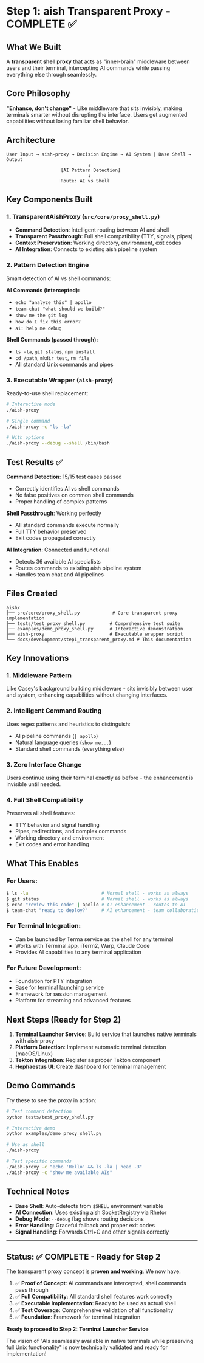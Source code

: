# Step 1: aish Transparent Proxy - COMPLETE ✅

## What We Built

A **transparent shell proxy** that acts as "inner-brain" middleware between users and their terminal, intercepting AI commands while passing everything else through seamlessly.

## Core Philosophy

**"Enhance, don't change"** - Like middleware that sits invisibly, making terminals smarter without disrupting the interface. Users get augmented capabilities without losing familiar shell behavior.

## Architecture

```
User Input → aish-proxy → Decision Engine → AI System | Base Shell → Output
                              ↓
                    [AI Pattern Detection]
                              ↓
                    Route: AI vs Shell
```

## Key Components Built

### 1. TransparentAishProxy (`src/core/proxy_shell.py`)
- **Command Detection**: Intelligent routing between AI and shell
- **Transparent Passthrough**: Full shell compatibility (TTY, signals, pipes)
- **Context Preservation**: Working directory, environment, exit codes
- **AI Integration**: Connects to existing aish pipeline system

### 2. Pattern Detection Engine
Smart detection of AI vs shell commands:

**AI Commands (intercepted):**
- `echo "analyze this" | apollo`
- `team-chat "what should we build?"`
- `show me the git log`
- `how do I fix this error?`
- `ai: help me debug`

**Shell Commands (passed through):**
- `ls -la`, `git status`, `npm install`
- `cd /path`, `mkdir test`, `rm file`
- All standard Unix commands and pipes

### 3. Executable Wrapper (`aish-proxy`)
Ready-to-use shell replacement:
```bash
# Interactive mode
./aish-proxy

# Single command
./aish-proxy -c "ls -la"

# With options
./aish-proxy --debug --shell /bin/bash
```

## Test Results ✅

**Command Detection**: 15/15 test cases passed
- Correctly identifies AI vs shell commands
- No false positives on common shell commands
- Proper handling of complex patterns

**Shell Passthrough**: Working perfectly
- All standard commands execute normally
- Full TTY behavior preserved
- Exit codes propagated correctly

**AI Integration**: Connected and functional
- Detects 36 available AI specialists
- Routes commands to existing aish pipeline system
- Handles team chat and AI pipelines

## Files Created

```
aish/
├── src/core/proxy_shell.py            # Core transparent proxy implementation
├── tests/test_proxy_shell.py         # Comprehensive test suite
├── examples/demo_proxy_shell.py      # Interactive demonstration
├── aish-proxy                        # Executable wrapper script
└── docs/development/step1_transparent_proxy.md # This documentation
```

## Key Innovations

### 1. **Middleware Pattern**
Like Casey's background building middleware - sits invisibly between user and system, enhancing capabilities without changing interfaces.

### 2. **Intelligent Command Routing**
Uses regex patterns and heuristics to distinguish:
- AI pipeline commands (`| apollo`)
- Natural language queries (`show me...`)
- Standard shell commands (everything else)

### 3. **Zero Interface Change**
Users continue using their terminal exactly as before - the enhancement is invisible until needed.

### 4. **Full Shell Compatibility**
Preserves all shell features:
- TTY behavior and signal handling
- Pipes, redirections, and complex commands
- Working directory and environment
- Exit codes and error handling

## What This Enables

### For Users:
```bash
$ ls -la                           # Normal shell - works as always
$ git status                       # Normal shell - works as always  
$ echo "review this code" | apollo # AI enhancement - routes to AI
$ team-chat "ready to deploy?"     # AI enhancement - team collaboration
```

### For Terminal Integration:
- Can be launched by Terma service as the shell for any terminal
- Works with Terminal.app, iTerm2, Warp, Claude Code
- Provides AI capabilities to any terminal application

### For Future Development:
- Foundation for PTY integration
- Base for terminal launching service
- Framework for session management
- Platform for streaming and advanced features

## Next Steps (Ready for Step 2)

1. **Terminal Launcher Service**: Build service that launches native terminals with aish-proxy
2. **Platform Detection**: Implement automatic terminal detection (macOS/Linux)
3. **Tekton Integration**: Register as proper Tekton component
4. **Hephaestus UI**: Create dashboard for terminal management

## Demo Commands

Try these to see the proxy in action:

```bash
# Test command detection
python tests/test_proxy_shell.py

# Interactive demo
python examples/demo_proxy_shell.py

# Use as shell
./aish-proxy

# Test specific commands
./aish-proxy -c "echo 'Hello' && ls -la | head -3"
./aish-proxy -c "show me available AIs"
```

## Technical Notes

- **Base Shell**: Auto-detects from `$SHELL` environment variable
- **AI Connection**: Uses existing aish SocketRegistry via Rhetor
- **Debug Mode**: `--debug` flag shows routing decisions
- **Error Handling**: Graceful fallback and proper exit codes
- **Signal Handling**: Forwards Ctrl+C and other signals correctly

---

## Status: ✅ COMPLETE - Ready for Step 2

The transparent proxy concept is **proven and working**. We now have:

1. ✅ **Proof of Concept**: AI commands are intercepted, shell commands pass through
2. ✅ **Full Compatibility**: All standard shell features work correctly  
3. ✅ **Executable Implementation**: Ready to be used as actual shell
4. ✅ **Test Coverage**: Comprehensive validation of all functionality
5. ✅ **Foundation**: Framework for terminal integration

**Ready to proceed to Step 2: Terminal Launcher Service**

The vision of "AIs seamlessly available in native terminals while preserving full Unix functionality" is now technically validated and ready for implementation!